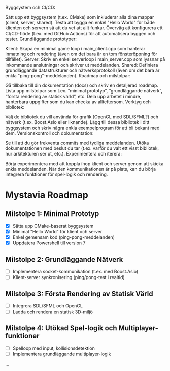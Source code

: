 Byggsystem och CI/CD:

Sätt upp ett byggsystem (t.ex. CMake) som inkluderar alla dina mappar (client, server, shared).
Testa att bygga en enkel "Hello World" för både klienten och servern så att du vet att allt funkar.
Överväg att konfigurera ett CI/CD-flöde (t.ex. med GitHub Actions) för att automatisera byggen och tester.
Grundläggande prototyper:

Klient: Skapa en minimal game loop i main_client.cpp som hanterar inmatning och rendering (även om det bara är en tom fönsteröppning för tillfället).
Server: Skriv en enkel serverloop i main_server.cpp som lyssnar på inkommande anslutningar och skriver ut meddelanden.
Shared: Definiera grundläggande datastrukturer och nätverksprotokoll (även om det bara är enkla "ping-pong"-meddelanden).
Roadmap och milstolpar:

Gå tillbaka till din dokumentation (docs) och skriv en detaljerad roadmap. Lista upp milstolpar som t.ex. “minimal prototyp”, “grundläggande nätverk”, “första rendering av statisk värld”, etc.
Dela upp arbetet i mindre, hanterbara uppgifter som du kan checka av allteftersom.
Verktyg och bibliotek:

Välj de bibliotek du vill använda för grafik (OpenGL med SDL/SFML?) och nätverk (t.ex. Boost.Asio eller liknande).
Lägg till dessa bibliotek i ditt byggsystem och skriv några enkla exempelprogram för att bli bekant med dem.
Versionskontroll och dokumentation:

Se till att du gör frekventa commits med tydliga meddelanden.
Utöka dokumentationen med beslut du tar (t.ex. varför du valt ett visst bibliotek, hur arkitekturen ser ut, etc.).
Experimentera och iterera:

Börja experimentera med att koppla ihop klient och server genom att skicka enkla meddelanden.
När den kommunikationen är på plats, kan du börja integrera funktioner för spel-logik och rendering.


# Mystavia Roadmap

## Milstolpe 1: Minimal Prototyp
- [x] Sätta upp CMake-baserat byggsystem
- [x] Minimal "Hello World" för klient och server
- [x] Enkel gemensam kod (ping-pong-meddelanden)
- [X] Uppdatera Powershell till version 7

## Milstolpe 2: Grundläggande Nätverk
- [ ] Implementera socket-kommunikation (t.ex. med Boost.Asio)
- [ ] Klient-server synkronisering (ping/pong-test i realtid)

## Milstolpe 3: Första Rendering av Statisk Värld
- [ ] Integrera SDL/SFML och OpenGL
- [ ] Ladda och rendera en statisk 3D-miljö

## Milstolpe 4: Utökad Spel-logik och Multiplayer-funktioner
- [ ] Spelloop med input, kollisionsdetektion
- [ ] Implementera grundläggande multiplayer-logik

...
